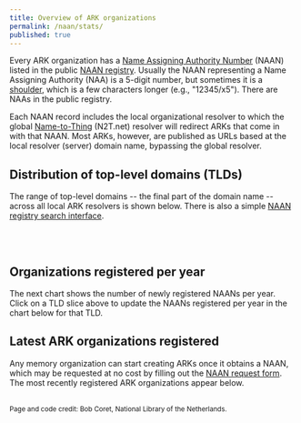 ```yaml
---
title: Overview of ARK organizations
permalink: /naan/stats/
published: true
---
```


<style>
.tooltip {
  position: absolute;
  text-align: center;
  padding: 8px;
  font-size: 13px;
  background: rgba(0, 0, 0, 0.7);
  color: #fff;
  border-radius: 4px;
  pointer-events: none;
}
#tldGraph {
  display: flex;
  justify-content: center;
}
.arc path {
  cursor: pointer;
}
@media (prefers-color-scheme: dark) {
	#yearGraph svg text { fill: white }
}
</style>

<script src="https://d3js.org/d3.v7.min.js" integrity="sha384-CjloA8y00+1SDAUkjs099PVfnY2KmDC2BZnws9kh8D/lX1s46w6EPhpXdqMfjK6i" crossorigin="anonymous"></script>

Every ARK organization has a [Name Assigning Authority Number] (NAAN) listed in
the public [NAAN registry]. Usually the NAAN representing a Name Assigning
Authority (NAA) is a 5-digit number, but sometimes it is
a [shoulder](https://arks.org/about/ark-namespaces/), which is a few characters
longer (e.g., "12345/x5"). There are <span id="naan_count"></span> NAAs in the
public registry.

Each NAAN record includes the local organizational resolver to which the global
[Name-to-Thing](https://n2t.net) (N2T.net) resolver will redirect ARKs that
come in with that NAAN. Most ARKs, however, are published as URLs based at the
local resolver (server) domain name, bypassing the global resolver.

## Distribution of top-level domains (TLDs)

The range of top-level domains -- the final part of the domain name -- across
all local ARK resolvers is shown below. There is also a simple
[NAAN registry search interface](https://cdluc3.github.io/naan_reg_priv/).

<br/>
<div id="tldGraph"></div>
<br/>

## Organizations registered per year

The next chart shows the number of newly registered NAANs per year.
Click on a TLD slice above to update the NAANs registered per year
in the chart below for that TLD.

<div id="yearGraph"></div>

<div>
  <button id="resetYearGraph" style="display:none;">Reset Year Graph</button>
  <span id="yearGraphTitle" style="margin-left: 1em; font-weight: bold;"></span>
</div>

## Latest ARK organizations registered

Any memory organization can start creating ARKs once it obtains a NAAN, which
may be requested at no cost by filling out the [NAAN request form].
The <span id="number_latest"></span> most recently registered ARK organizations
appear below.

<ul id="naan_latest"></ul>

<br/>
<small class="ark-alliance__tagline d-block text-secondary text-uppercase fs-6">
  Page and code credit: Bob Coret, National Library of the Netherlands.
</small>

<script>

const naan_registry_url='https://cdluc3.github.io/naan_reg_priv/naan_records.json';
const maxTldShow=40;
const maxLatest=20;

function getLastEntriesByDate(data, count) {
    // Filter entries with a valid 'when' field and a number in the 'what' field
    const filtered = data.filter(entry =>
        entry.when && /\d/.test(entry.what)
    );

    // Sort descending by 'when' (assumes year or ISO-like date string)
    filtered.sort((a, b) => {
        const dateA = new Date(a.when).getTime();
        const dateB = new Date(b.when).getTime();
        return dateB - dateA;
    });

    // Get the last `count` entries (most recent ones)
    return filtered.slice(0, count);
}

function getYearCounts(data, tld) {
    const yearCounts = {};

    data.forEach(entry => {
        if (entry.when && /^\d{4}/.test(entry.when) && entry.where) {
            const matchesTLD = !tld || (() => {
              try {
                  const hostname = new URL(entry.where).hostname;
                  const parts = hostname.split('.');
                  const entryTLD = parts[parts.length - 1].toLowerCase();
                  return entryTLD === tld;
              } catch (e) {
                  return false;
              }
            })();

            if (matchesTLD) {
                const year = entry.when.slice(0, 4);
                yearCounts[year] = (yearCounts[year] || 0) + 1;
            }
        }
    });

    return yearCounts;
}

function yearGraph(data, tld = null) {
    const container = document.getElementById("yearGraph");
    const fullWidth = container.offsetWidth;
    const margin = {
        top: 25,
        right: 25,
        bottom: 75,
        left: 75
    };
    const width = fullWidth - margin.left - margin.right;
    const height = 400 - margin.top - margin.bottom;

    const yearCounts = getYearCounts(data, tld);

    const yearData = Object.entries(yearCounts)
        .map(([year, count]) => ({
            year: +year,
            count
        }))
        .sort((a, b) => a.year - b.year);

    const svg = d3.select("#yearGraph")
        .append("svg")
        .attr("width", "100%")
        .attr("height", height + margin.top + margin.bottom)
        .attr("viewBox", `0 0 ${fullWidth} ${height + margin.top + margin.bottom}`)
        .attr("preserveAspectRatio", "xMidYMid meet")
        .append("g")
        .attr("transform", `translate(${margin.left},${margin.top})`);

    // Tooltip
    const tooltip = d3.select("body")
        .append("div")
        .attr("class", "tooltip")
        .style("opacity", 0);

    // Scales
    const x = d3.scaleBand()
        .domain(yearData.map(d => d.year))
        .range([0, width])
        .padding(0.1);

    const y = d3.scaleLinear()
        .domain([0, d3.max(yearData, d => d.count)])
        .nice()
        .range([height, 0]);

    // Bars with animation
    svg.selectAll("rect")
        .data(yearData)
        .enter()
        .append("rect")
        .attr("x", d => x(d.year))
        .attr("width", x.bandwidth())
        .attr("y", height)
        .attr("height", 0)
        .attr("fill", "#ab8716")
        .on("mouseover", (event, d) => {
            tooltip.transition().duration(200).style("opacity", 0.9);
            tooltip.html(`<strong>${d.year}</strong><br>${d.count} new NAAN registrations`)
                .style("left", `${event.pageX + 10}px`)
                .style("top", `${event.pageY - 28}px`);
        })
        .on("mouseout", () => {
            tooltip.transition().duration(300).style("opacity", 0);
        })
        .transition()
        .duration(600)
        .attr("y", d => y(d.count))
        .attr("height", d => height - y(d.count));

    // Axes
    svg.append("g")
        .attr("transform", `translate(0,${height})`)
        .call(d3.axisBottom(x).tickFormat(d3.format("d")))
        .selectAll("text")
        .attr("transform", "rotate(-45)")
        .style("text-anchor", "end");

    svg.append("g")
        .call(d3.axisLeft(y));

    // Labels
    svg.append("text")
        .attr("x", width / 2)
        .attr("y", height + 50)
        .attr("text-anchor", "middle")
        .text("Year");

    svg.append("text")
        .attr("transform", "rotate(-90)")
        .attr("y", -40)
        .attr("x", -height / 2)
        .attr("text-anchor", "middle")
        .text("Number of new NAANs");

    // Update title and reset button
    const title = document.getElementById("yearGraphTitle");
    const resetBtn = document.getElementById("resetYearGraph");

    if (tld) {
        title.innerText = `Filtered by .${tld}`;
        resetBtn.style.display = "inline-block";
    } else {
        title.innerText = "";
        resetBtn.style.display = "none";
    }
}

function getTldCounts(data) {
    const tldCounts = {};

    data.forEach(entry => {
        if (!entry.where) return;
        try {
            const hostname = new URL(entry.where).hostname;
            const parts = hostname.split('.');
            const tld = parts[parts.length - 1].toLowerCase();

            if (tld) {
                tldCounts[tld] = (tldCounts[tld] || 0) + 1;
            }
        } catch (e) {
            // Invalid URL – skip
        }
    });

    return tldCounts;
}

// future refinement(?): use TLD of org URL rather than the resolver URL
function tldGraph(data) {
    const tldCounts = getTldCounts(data);

    const total = Object.values(tldCounts).reduce((sum, val) => sum + val, 0);
    const tldData = Object.entries(tldCounts)
        .map(([tld, count]) => ({
            tld,
            count
        }))
        .sort((a, b) => b.count - a.count)
        .slice(0, maxTldShow);

    const size = Math.min(document.getElementById('tldGraph').offsetWidth,500);
    const radius =  size / 2;

    const svg = d3.select("#tldGraph")
        .style("display", "flex")
        .style("justify-content", "center")
        .append("svg")
        .attr("width", size)
        .attr("height", size)
        .append("g")
        .attr("transform", `translate(${size / 2}, ${size / 2})`);

    const color = d3.scaleOrdinal()
        .domain(tldData.map(d => d.tld))
        .range(d3.schemeTableau10);

    const tooltip = d3.select("body")
        .append("div")
        .attr("class", "tooltip")
        .style("opacity", 0);

    const pie = d3.pie()
        .value(d => d.count);

    const arc = d3.arc()
        .innerRadius(radius * 0.5)
        .outerRadius(radius);

    const arcs = svg.selectAll("arc")
        .data(pie(tldData))
        .enter()
        .append("g")
        .attr("class", "arc");

    arcs.append("path")
        .attr("d", arc)
        .attr("fill", d => color(d.data.tld))
        .style("cursor", "pointer") // 👈 Add pointer cursor
        .on("mouseover", (event, d) => {
            const percent = ((d.data.count / total) * 100).toFixed(2);
            tooltip.transition().duration(200).style("opacity", 0.9);
            tooltip.html(`<strong>.${d.data.tld}</strong><br>${d.data.count} NAAN registrations<br>${percent}%`)
                .style("left", `${event.pageX + 10}px`)
                .style("top", `${event.pageY - 28}px`);
        })
        .on("mouseout", () => {
            tooltip.transition().duration(300).style("opacity", 0);
        });

    arcs.append("text")
        .attr("transform", d => `translate(${arc.centroid(d)})`)
        .attr("text-anchor", "middle")
        .attr("dy", "0.35em")
        .style("font-size", "11px")
        .style("fill", "#fff")
        .text(d => {
            const percent = (d.data.count / total) * 100;
            return percent > 3 ? `${percent.toFixed(1)}%` : '';
        });
		
	arcs.on("click", (event, d) => {
		d3.select("#yearGraph").selectAll("*").remove();
		yearGraph(data, d.data.tld);
		document.getElementById('registered-naans-per-year').scrollIntoView({ behavior: 'smooth' });
	});		
}

let data;

fetch(naan_registry_url)
    .then(response => response.text())
    .then(json => {        

        data = JSON.parse(json).data.filter(entry => entry.what && !entry.what.includes('/'));

        const countWithUrl = data.filter(entry => 'where' in entry).length;
        document.getElementById("naan_count").innerHTML = countWithUrl.toLocaleString();

        const latest = getLastEntriesByDate(data, maxLatest);

		    document.getElementById("number_latest").innerHTML = maxLatest.toLocaleString();
		
        const ul = document.getElementById("naan_latest");

        latest.forEach(entry => {
            const who = entry.who.name || "";
            const what = entry.what || "";
            const when = entry.when.substring(0, 10) || "";

            const li = document.createElement("li");
            li.innerHTML = `${when} &nbsp; <a href="https://arks.org/ark:${what}">${what}</a> &nbsp; ${who}`;
            ul.appendChild(li);
        });

        tldGraph(data);
        yearGraph(data);

        document.getElementById("resetYearGraph").addEventListener("click", () => {
            d3.select("#yearGraph").selectAll("*").remove();
            yearGraph(data); // back to unfiltered
        });

    })
    .catch(error => console.error('Error fetching the NAAN registry:', error));
</script>

[Name Assigning Authority Number]: ark-naans-and-systems.md
[NAAN request form]: https://docs.google.com/forms/d/e/1FAIpQLSfd1CX6idwLB47g8OGKUG654auV8IU8yI7DAs61cXGOoFDn0g/viewform?c=0&w=1
[NAAN registry]: https://legacy-n2t.n2t.net/e/pub/naan_registry.txt
